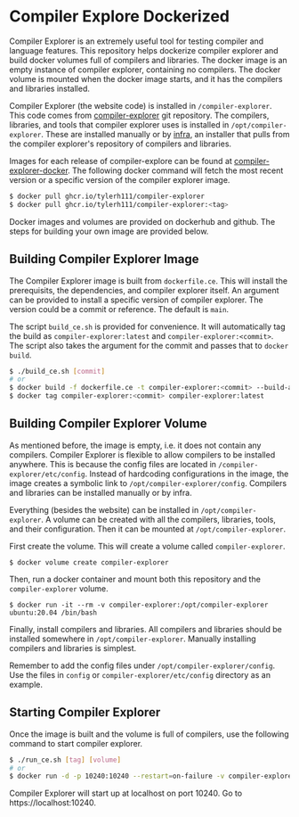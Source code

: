 # Compiler Explore Dockerized

Compiler Explorer is an extremely useful tool for testing compiler and language features.
This repository helps dockerize compiler explorer and build docker volumes full of compilers and libraries.
The docker image is an empty instance of compiler explorer, containing no compilers.
The docker volume is mounted when the docker image starts, and it has the compilers and libraries installed.

Compiler Explorer (the website code) is installed in `/compiler-explorer`.
This code comes from [compiler-explorer](https://github.com/compiler-explorer/compiler-explorer.git) git repository.
The compilers, libraries, and tools that compiler explorer uses is installed in `/opt/compiler-explorer`.
These are installed manually or by [infra](https://github.com/compiler-explorer/infra.git), an installer that pulls from the compiler explorer's repository of compilers and libraries.

Images for each release of compiler-explore can be found at [compiler-explorer-docker](https://hub.docker.com/repository/docker/tylerhx111/compiler-explorer).
The following docker command will fetch the most recent version or a specific version of the compiler explorer image.
```bash
$ docker pull ghcr.io/tylerh111/compiler-explorer
$ docker pull ghcr.io/tylerh111/compiler-explorer:<tag>
```

Docker images and volumes are provided on dockerhub and github.
The steps for building your own image are provided below.


## Building Compiler Explorer Image

The Compiler Explorer image is built from `dockerfile.ce`.
This will install the prerequisits, the dependencies, and compiler explorer itself.
An argument can be provided to install a specific version of compiler explorer.
The version could be a commit or reference. The default is `main`.

The script `build_ce.sh` is provided for convenience.
It will automatically tag the build as `compiler-explorer:latest` and `compiler-explorer:<commit>`.
The script also takes the argument for the commit and passes that to `docker build`.

```bash
$ ./build_ce.sh [commit]
# or
$ docker build -f dockerfile.ce -t compiler-explorer:<commit> --build-arg commit=<commit> .
$ docker tag compiler-explorer:<commit> compiler-explorer:latest
```

## Building Compiler Explorer Volume

As mentioned before, the image is empty, i.e. it does not contain any compilers.
Compiler Explorer is flexible to allow compilers to be installed anywhere.
This is because the config files are located in `/compiler-explorer/etc/config`.
Instead of hardcoding configurations in the image, the image creates a symbolic link to `/opt/compiler-explorer/config`.
Compilers and libraries can be installed manually or by infra.

Everything (besides the website) can be installed in `/opt/compiler-explorer`.
A volume can be created with all the compilers, libraries, tools, and their configuration.
Then it can be mounted at `/opt/compiler-explorer`.

First create the volume.
This will create a volume called `compiler-explorer`.
```
$ docker volume create compiler-explorer
```

Then, run a docker container and mount both this repository and the `compiler-explorer` volume.
```
$ docker run -it --rm -v compiler-explorer:/opt/compiler-explorer ubuntu:20.04 /bin/bash
```

Finally, install compilers and libraries.
All compilers and libraries should be installed somewhere in `/opt/compiler-explorer`.
Manually installing compilers and libraries is simplest.

Remember to add the config files under `/opt/compiler-explorer/config`.
Use the files in `config` or `compiler-explorer/etc/config` directory as an example.


## Starting Compiler Explorer

Once the image is built and the volume is full of compilers, use the following command to start compiler explorer.
```bash
$ ./run_ce.sh [tag] [volume]
# or
$ docker run -d -p 10240:10240 --restart=on-failure -v compiler-explorer:/opt/compiler-explorer compiler-explorer
```

Compiler Explorer will start up at localhost on port 10240.
Go to https://localhost:10240.

